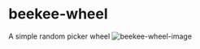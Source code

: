 # beekee-wheel
 A simple random picker wheel
![beekee-wheel-image](https://wheel.beekee.ch/img/example_wheel.png)
